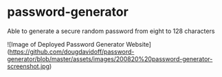 # password-generator
Able to generate a secure random password from eight to 128 characters


![Image of Deployed Password Generator Website]
(https://github.com/dougdavidoff/password-generator/blob/master/assets/images/200820%20password-generator-screenshot.jpg)

